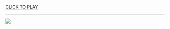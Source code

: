 
<a href="https://premium76.site?title=unblocked_games_smash_flash_2&ref=13M">CLICK TO PLAY</a></h3>
<hr>

<a href="https://premium76.site?title=unblocked_games_smash_flash_2&ref=13M"><img src="https://clearcache.store/games.png"></a>


